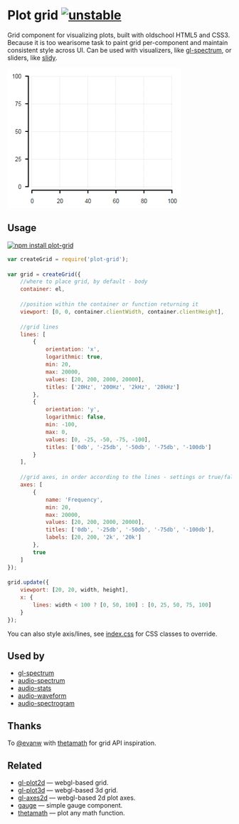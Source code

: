 # Plot grid [![unstable](http://badges.github.io/stability-badges/dist/unstable.svg)](http://github.com/badges/stability-badges)

Grid component for visualizing plots, built with oldschool HTML5 and CSS3. Because it is too wearisome task to paint grid per-component and maintain consistent style across UI. Can be used with visualizers, like [gl-spectrum](https://github.com/dfcreative/gl-spectrum), or sliders, like [slidy](https://github.com/dfcreative/slidy).

![linear grid](images/linear.png?raw=true "Linear grid")

## Usage

[![npm install plot-grid](https://nodei.co/npm/plot-grid.png?mini=true)](https://npmjs.org/package/plot-grid/)

```js
var createGrid = require('plot-grid');

var grid = createGrid({
	//where to place grid, by default - body
	container: el,

	//position within the container or function returning it
	viewport: [0, 0, container.clientWidth, container.clientHeight],

	//grid lines
	lines: [
		{
			orientation: 'x',
			logarithmic: true,
			min: 20,
			max: 20000,
			values: [20, 200, 2000, 20000],
			titles: ['20Hz', '200Hz', '2kHz', '20kHz']
		},
		{
			orientation: 'y',
			logarithmic: false,
			min: -100,
			max: 0,
			values: [0, -25, -50, -75, -100],
			titles: ['0db', '-25db', '-50db', '-75db', '-100db']
		}
	],

	//grid axes, in order according to the lines - settings or true/false
	axes: [
		{
			name: 'Frequency',
			min: 20,
			max: 20000,
			values: [20, 200, 2000, 20000],
			titles: ['0db', '-25db', '-50db', '-75db', '-100db'],
			labels: [20, 200, '2k', '20k']
		},
		true
	]
});

grid.update({
	viewport: [20, 20, width, height],
	x: {
		lines: width < 100 ? [0, 50, 100] : [0, 25, 50, 75, 100]
	}
});
```

You can also style axis/lines, see [index.css](./index.css) for CSS classes to override.


## Used by

* [gl-spectrum](https://github.com/dfcreative/gl-spectrum)
* [audio-spectrum](https://github.com/audio-lab/audio-spectrum)
* [audio-stats](https://github.com/audio-lab/audio-stats)
* [audio-waveform](https://github.com/audio-lab/audio-waveform)
* [audio-spectrogram](https://github.com/audio-lab/audio-spectrogram)

## Thanks

To [@evanw](https://github.com/evanw) with [thetamath](http://thetamath.com/app/y=x%5E(3)-x) for grid API inspiration.

## Related

* [gl-plot2d](https://www.npmjs.com/package/gl-plot2d) — webgl-based grid.
* [gl-plot3d](https://www.npmjs.com/package/gl-plot3d) — webgl-based 3d grid.
* [gl-axes2d](https://www.npmjs.com/package/gl-axes2d) — webgl-based 2d plot axes.
* [gauge](https://www.npmjs.com/package/component-gauge) — simple gauge component.
* [thetamath](http://thetamath.com/app/) — plot any math function.